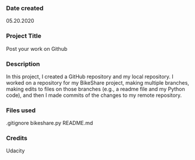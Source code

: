 ### Date created
05.20.2020

### Project Title
Post your work on Github

### Description
In this project, I created a GitHub repository and my local repository. I worked on a repository for my BikeShare project, making multiple branches, making edits to files on those branches (e.g., a readme file and my Python code), and then I made commits of the changes to my remote repository.

### Files used
.gitignore
bikeshare.py
README.md

### Credits
Udacity

